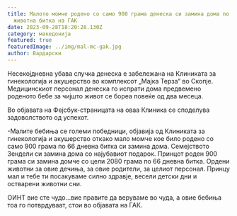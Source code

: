 ```yaml
---
title: Малото момче родено со само 900 грама денеска си замина дома по 66 дена
  животна битка на ГАК
date: 2023-09-28T18:20:28.130Z
category: македонија
featured: true
featuredImage: ../img/mal-mc-gak.jpg
author: Вардарски
---
```

<!--StartFragment-->

Несекојдневна убава случка денеска е забележана на Клиниката за гинекологија и акушерство во комплексот „Мајка Терза“ во Скопје. Медицинскиот персонал денеска го испрати дома предвемено роденото бебе за чијшто живот се бореа повеќе од два месеца.

Во објавата на Фејсбук-страницата на оваа Клиника се споделува задоволството од успехот.

\-Малите бебиња се големи победници, објавија од Клиниката за гинекологија и акушерство откако мало момче кое било родено со само 900 грама по 66 дневна битка си замина дома. Семејството Зендели си замина дома со најубавиот подарок. Принцот роден 900 грама си замина домче со цели 2080 грама по 66 дневна битка. Ордени животни за овие дечиња, за овие родители, за целиот персонал. Принцу мал и тебе ти посакуваме силно здравје, весели детски дни и остварени животни сни.

ОИНТ вие сте чудо…вие правите да веруваме во чуда, а овие бебиња тоа го потврдуваат, стои во објавата на ГАК.

<!--EndFragment-->